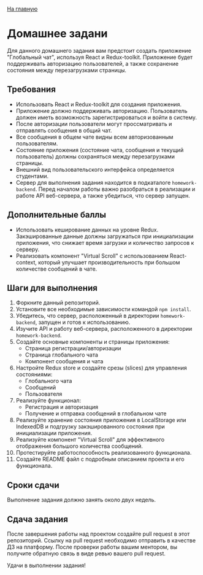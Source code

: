 [На главную](../README.md)

# Домашнее задани

Для данного домашнего задания вам предстоит создать приложение "Глобальный чат", используя React и Redux-toolkit. Приложение будет поддерживать авторизацию пользователей, а также сохранение состояния между перезагрузками страницы.

## Требования

* Использовать React и Redux-toolkit для создания приложения.
* Приложение должно поддерживать авторизацию. Пользователь должен иметь возможность зарегистрироваться и войти в систему.
* После авторизации пользователи могут проссматривать и отправлять сообщения в общий чат.
* Все сообщения в общем чате видны всем авторизованным пользователям.
* Состояние приложения (состояние чата, сообщения и текущий пользователь) должны сохраняться между перезагрузками страницы.
* Внешний вид пользовательского интерфейса определяется студентами.
* Сервер для выполнения задания находится в подкаталоге `homework-backend`. Перед началом работы важно разобраться в реализации и работе API веб-сервера, а также убедиться, что сервер запущен.

## Дополнительные баллы

* Использовать кеширование данных на уровне Redux. Закэшированные данные должны загружаться при инициализации приложения, что снижает время загрузки и количество запросов к серверу.
* Реализовать компонент "Virtual Scroll" с использованием React-context, который улучшает производительность при большом количестве сообщений в чате.

## Шаги для выполнения

1. Форкните данный репозиторий.
2. Установите все необходимые зависимости командой `npm install`.
3. Убедитесь, что сервер, расположенный в директории `homework-backend`, запущен и готов к использованию.
4. Изучите API и работу веб-сервера, расположенного в директории `homework-backend`.
5. Создайте основные компоненты и страницы приложения:
   * Страница регистрации/авторизации
   * Страница глобального чата
   * Компонент сообщения и чата
6. Настройте Redux store и создайте срезы (slices) для управления состояниями:
   * Глобального чата
   * Сообщений
   * Пользователя
7. Реализуйте функционал:
   * Регистрация и авторизация
   * Получение и отправка сообщений в глобальном чате
8. Реализуйте хранение состояния приложения в LocalStorage или IndexedDB и подгрузку закэшированного состояния при инициализации приложения.
9. Реализуйте компонент "Virtual Scroll" для эффективного отображения большого количества сообщений.
10. Протестируйте работоспособность реализованного функционала.
11. Создайте README файл с подробным описанием проекта и его функционала.

## Сроки сдачи

Выполнение задания должно занять около двух недель.

## Сдача задания

После завершения работы над проектом создайте pull request в этот репозиторий.  Ссылку на pull request необходимо отправить в качестве ДЗ на платформу. После проверки работы вашим ментором, вы получите обратную связь в виде ревью вашего pull request.

Удачи в выполнении задания!
